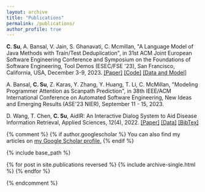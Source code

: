 ```yaml
---
layout: archive
title: "Publications"
permalink: /publications/
author_profile: true
---
```


**C. Su**, A. Bansal, V. Jain, S. Ghanavati, C. Mcmillan, "A Language Model of Java Methods with Train/Test Deduplication", in 31st ACM Joint European Software Engineering Conference and Symposium on the Foundations of Software Engineering, Tool Demos (ESEC/FSE '23),  San Francisco, California, USA, December 3-9, 2023. [[Paper]](https://arxiv.org/abs/2305.08286) [[Code]](https://github.com/apcl-research/jam) [[Data and Model]](https://huggingface.co/apcl)

A. Bansal, **C. Su**, Z. Karas, Y. Zhang, Y. Huang, T. Li, C. McMillan, "Modeling Programmer Attention as Scanpath Prediction", in 38th IEEE/ACM International Conference on Automated Software Engineering, New Ideas and Emerging Results (ASE'23 NIER), September 11 - 15, 2023.

D. Wang, T. Chen, **C. Su**, AidIR: An Interactive Dialog System to Aid Disease Information Retrieval, Applied Sciences, 12(4), 2022. [[Paper]](https://www.mdpi.com/2076-3417/12/4/1875) [[Data]](https://github.com/chiayisu/ABERT_Corpus) [[BibTex]](../files/bibtex/aidir.bib)


{% comment %} 
{% if author.googlescholar %}
  You can also find my articles on <u><a href="{{author.googlescholar}}">my Google Scholar profile</a>.</u>
{% endif %}

{% include base_path %}

{% for post in site.publications reversed %}
  {% include archive-single.html %}
{% endfor %}

{% endcomment %}
